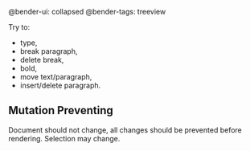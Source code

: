 @bender-ui: collapsed
@bender-tags: treeview

Try to:

* type,
* break paragraph,
* delete break,
* bold,
* move text/paragraph,
* insert/delete paragraph.

## Mutation Preventing ##

Document should not change, all changes should be prevented before rendering. Selection may change.
